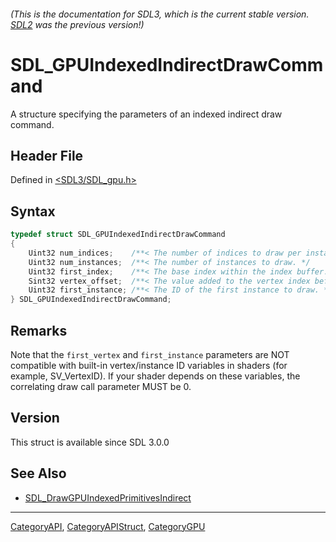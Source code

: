 ###### (This is the documentation for SDL3, which is the current stable version. [SDL2](https://wiki.libsdl.org/SDL2/) was the previous version!)
# SDL_GPUIndexedIndirectDrawCommand

A structure specifying the parameters of an indexed indirect draw command.

## Header File

Defined in [<SDL3/SDL_gpu.h>](https://github.com/libsdl-org/SDL/blob/main/include/SDL3/SDL_gpu.h)

## Syntax

```c
typedef struct SDL_GPUIndexedIndirectDrawCommand
{
    Uint32 num_indices;    /**< The number of indices to draw per instance. */
    Uint32 num_instances;  /**< The number of instances to draw. */
    Uint32 first_index;    /**< The base index within the index buffer. */
    Sint32 vertex_offset;  /**< The value added to the vertex index before indexing into the vertex buffer. */
    Uint32 first_instance; /**< The ID of the first instance to draw. */
} SDL_GPUIndexedIndirectDrawCommand;
```

## Remarks

Note that the `first_vertex` and `first_instance` parameters are NOT
compatible with built-in vertex/instance ID variables in shaders (for
example, SV_VertexID). If your shader depends on these variables, the
correlating draw call parameter MUST be 0.

## Version

This struct is available since SDL 3.0.0

## See Also

- [SDL_DrawGPUIndexedPrimitivesIndirect](SDL_DrawGPUIndexedPrimitivesIndirect)

----
[CategoryAPI](CategoryAPI), [CategoryAPIStruct](CategoryAPIStruct), [CategoryGPU](CategoryGPU)


